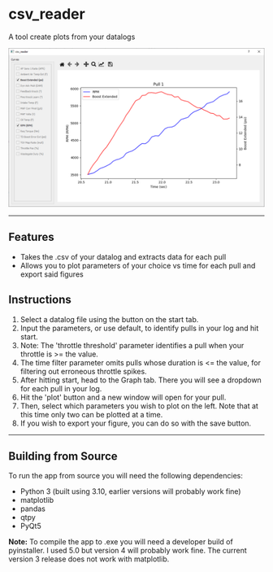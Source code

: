 # csv_reader
A tool create plots from your datalogs

![a graph](/.github/images/plotwindow.PNG)

***
## Features
- Takes the .csv of your datalog and extracts data for each pull
- Allows you to plot parameters of your choice vs time for each pull and export said figures

## Instructions
1. Select a datalog file using the button on the start tab.
2. Input the parameters, or use default, to identify pulls in your log and hit start.
3. Note: The 'throttle threshold' parameter identifies a pull when your throttle is >= the value.
4. The time filter parameter omits pulls whose duration is <= the value, for filtering out erroneous throttle spikes.
5. After hitting start, head to the Graph tab. There you will see a dropdown for each pull in your log.
6. Hit the 'plot' button and a new window will open for your pull.
7. Then, select which parameters you wish to plot on the left. Note that at this time only two can be plotted at a time.
8. If you wish to export your figure, you can do so with the save button.
***
## Building from Source
To run the app from source you will need the following dependencies:
- Python 3 (built using 3.10, earlier versions will probably work fine)
- matplotlib
- pandas
- qtpy
- PyQt5

**Note:**
To compile the app to .exe you will need a developer build of pyinstaller. I used 5.0 but version 4 will probably work fine. The current version 3 release does not work with matplotlib.

